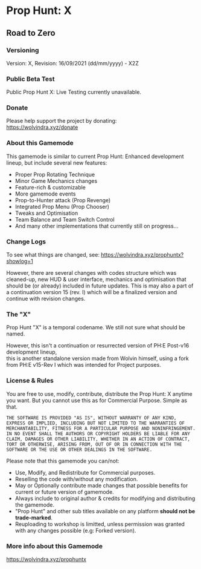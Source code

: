 # Prop Hunt: X
## Road to Zero

### Versioning
Version: X, Revision: 16/09/2021 (dd/mm/yyyy) - X2Z  

### Public Beta Test
Public Prop Hunt X: Live Testing currently unavailable.

### Donate
Please help support the project by donating:  
https://wolvindra.xyz/donate

### About this Gamemode
This gamemode is similar to current Prop Hunt: Enhanced development lineup, but include several new features:

- Proper Prop Rotating Technique
- Minor Game Mechanics changes
- Feature-rich & customizable
- More gamemode events
- Prop-to-Hunter attack (Prop Revenge)
- Integrated Prop Menu (Prop Chooser)
- Tweaks and Optimisation
- Team Balance and Team Switch Control
- And many other implementations that currently still on progress...

### Change Logs
To see what things are changed, see: https://wolvindra.xyz/prophuntx?showlog=1

However, there are several changes with codes structure which was cleaned-up, new HUD & user interface,
mechanics and optimisation that should be (or already) included in future updates. This is may also a part of a continuation version 15 (rev. I) 
which will be a finalized version and continue with revision changes.

### The "X"
Prop Hunt "X" is a temporal codename. We still not sure what should be named.

However, this isn't a continuation or resurrected version of PH:E Post-v16 development lineup,  
this is another standalone version made from Wolvin himself, using a fork from PH:E v15-Rev I which was intended for Project purposes.

### License & Rules
You are free to use, modify, contribute, distribute the Prop Hunt: X anytime you want. But you cannot use this as for Commercial Purpose. Simple as that.

```
THE SOFTWARE IS PROVIDED "AS IS", WITHOUT WARRANTY OF ANY KIND, EXPRESS OR IMPLIED, INCLUDING BUT NOT LIMITED TO THE WARRANTIES OF MERCHANTABILITY, FITNESS FOR A PARTICULAR PURPOSE AND NONINFRINGEMENT.
IN NO EVENT SHALL THE AUTHORS OR COPYRIGHT HOLDERS BE LIABLE FOR ANY CLAIM, DAMAGES OR OTHER LIABILITY, WHETHER IN AN ACTION OF CONTRACT, TORT OR OTHERWISE, ARISING FROM, OUT OF OR IN CONNECTION WITH THE SOFTWARE OR THE USE OR OTHER DEALINGS IN THE SOFTWARE.
```

Please note that this gamemode you can/not:
- Use, Modify, and Redistribute for Commercial purposes.
- Reselling the code with/without any modification.
- May or Optionally contribute made changes that possible benefits for current or future version of gamemode.
- Always include to original author & credits for modifying and distributing the gamemode.
- "Prop Hunt" and other sub titles available on any platform **should not be trade-marked**.
- Reuploading to workshop is limitted, unless permission was granted with any changes possible (e.g: Forked version).

### More info about this Gamemode
https://wolvindra.xyz/prophuntx
